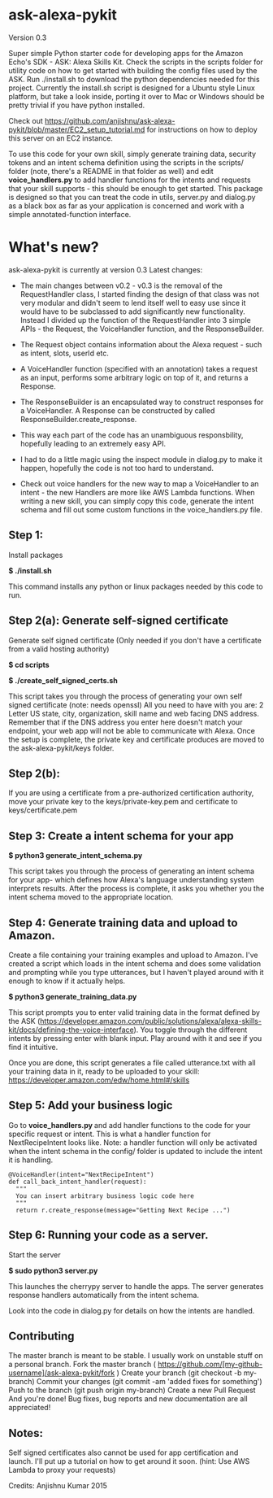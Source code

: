 # ask-alexa-pykit

Version 0.3

Super simple Python starter code for developing apps for the Amazon Echo's  SDK - ASK:  Alexa Skills Kit.
Check the scripts in the scripts folder for utility code on how to get started with building the config files used by the ASK.
Run ./install.sh to download the python dependencies needed for this project. Currently the install.sh script is designed for a Ubuntu style Linux platform, but take a look inside, porting it over to Mac or Windows should be pretty trivial if you have python installed. 

Check out https://github.com/anjishnu/ask-alexa-pykit/blob/master/EC2_setup_tutorial.md for instructions on how to deploy this server on an EC2 instance. 

To use this code for your own skill, simply generate training data, security tokens and an intent schema definition using the scripts in the scripts/ folder (note, there's a README in that folder as well) and edit <b>voice_handlers.py</b> to add handler functions for the intents and requests that your skill supports - this should be enough to get started. This package is designed so that you can treat the code in utils, server.py and dialog.py as a black box as far as your application is concerned and work with a simple annotated-function interface.

# What's new?

ask-alexa-pykit is currently at version 0.3
  Latest changes:
- The main changes between v0.2 - v0.3 is the removal of the RequestHandler class, I started finding the design of that class was not very modular and didn't seem to lend itself well to easy use since it would have to be subclassed to add significantly new functionality. Instead I divided up the function of the RequestHandler into 3 simple APIs - the Request, the VoiceHandler function, and the ResponseBuilder.
    
- The Request object contains information about the Alexa request - such as intent, slots, userId etc.
    
- A VoiceHandler function (specified with an annotation) takes a request as an input, performs some arbitrary logic on top of it, and returns a Response.
    
- The ResponseBuilder is an encapsulated way to construct responses for a VoiceHandler. A Response can be constructed by called ResponseBuilder.create_response.
    
- This way each part of the code has an unambiguous responsbility, hopefully leading to an extremely easy API.
    
- I had to do a little magic using the inspect module in dialog.py to make it happen, hopefully the code is not too hard to understand. 
    
- Check out voice handlers for the new way to map a VoiceHandler to an intent - the new Handlers are more like AWS Lambda functions. When writing a new skill, you can simply copy this code, generate the intent schema and fill out some custom functions in the voice_handlers.py file.

Step 1:
-----
Install packages

<b>$ ./install.sh </b>

This command installs any python or linux packages needed by this code to run.

Step 2(a): Generate self-signed certificate
-----------
Generate self signed certificate (Only needed if you don't have a certificate from a valid hosting authority)

<b>
$ cd scripts

$ ./create_self_signed_certs.sh
</b>

This script takes you through the process of generating your own self signed certificate (note: needs openssl)
All you need to have with you are: 2 Letter US state, city, organization, skill name and web facing DNS address.
Remember that if the DNS address you enter here doesn't match your endpoint, your web app will not be able to communicate with Alexa.
Once the setup is complete, the private key and certificate produces are moved to the ask-alexa-pykit/keys folder.

Step 2(b): 
-----------
If you are using a certificate from a pre-authorized certification authority, move your private key to the keys/private-key.pem and certificate to keys/certificate.pem


Step 3: Create a intent schema for your app
----------

<b>
$ python3 generate_intent_schema.py
</b>

This script takes you through the process of generating an intent schema for your app- which defines how Alexa's language understanding system interprets results.
After the process is complete, it asks you whether you the intent schema moved to the appropriate location.

Step 4: Generate training data and upload to Amazon.
--------------
Create a file containing your training examples and upload to Amazon. 
I've created a script which loads in the intent schema and does some validation and prompting while you type utterances, but I haven't played around with it enough to know if it actually helps.

<b>$ python3 generate_training_data.py</b>

This script prompts you to enter valid training data in the format defined by the ASK (https://developer.amazon.com/public/solutions/alexa/alexa-skills-kit/docs/defining-the-voice-interface). You toggle through the different intents by pressing enter with blank input. Play around with it and see if you find it intuitive.

Once you are done, this script generates a file called utterance.txt with all your training data in it, ready to be uploaded to your skill: https://developer.amazon.com/edw/home.html#/skills

Step 5: Add your business logic
--------------
Go to <b> voice_handlers.py </b> and add handler functions to the code for your specific request or intent.
This is what a handler function for NextRecipeIntent looks like. Note: a handler function will only be activated when the intent schema in the config/ folder is updated to include the intent it is handling. 

    @VoiceHandler(intent="NextRecipeIntent")
    def call_back_intent_handler(request):
      """
      You can insert arbitrary business logic code here
      """
      return r.create_response(message="Getting Next Recipe ...")



Step 6: Running your code as a server.
--------------
Start the server

<b>
$ sudo python3 server.py
</b>

This launches the cherrypy server to handle the apps. The server generates response handlers automatically from the intent schema.

Look into the code in dialog.py for details on how the intents are handled.

Contributing
---------------

The master branch is meant to be stable. I usually work on unstable stuff on a personal branch.
Fork the master branch ( https://github.com/[my-github-username]/ask-alexa-pykit/fork )
Create your branch (git checkout -b my-branch)
Commit your changes (git commit -am 'added fixes for something')
Push to the branch (git push origin my-branch)
Create a new Pull Request
And you're done!
Bug fixes, bug reports and new documentation are all appreciated!

Notes:
--------------
Self signed certificates also cannot be used for app certification and launch. I'll put up a tutorial on how to get around it soon. (hint: Use AWS Lambda to proxy your requests)

Credits: Anjishnu Kumar 2015
